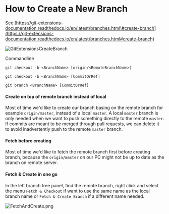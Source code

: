 # How to Create a New Branch

See [https://git-extensions-documentation.readthedocs.io/en/latest/branches.html\#create-branch](https://git-extensions-documentation.readthedocs.io/en/latest/branches.html#create-branch)

![GitExtensionsCreateBranch](https://camo.githubusercontent.com/d875230775c5fe41fd147dcf3651c24cc2a60b3d/68747470733a2f2f6769742d657874656e73696f6e732d646f63756d656e746174696f6e2e72656164746865646f63732e696f2f656e2f6c61746573742f5f696d616765732f6e65775f6272616e63682e706e67)

Commandline

```text
git checkout -b <BranchName> [origin/<RemoteBranchName>]

git checkout -b <BranchName> [CommitOrRef]

git branch <BranchName> [CommitOrRef]
```

#### Create on top of remote branch instead of local

Most of time we'd like to create our branch basing on the remote branch for example `origin/master`, instead of a local `master`. A local `master` branch is only needed when we want to push something directly to the remote `master`. If commits are meant to be merged through pull requests, we can delete it to avoid inadvertently push to the remote `master` branch.

#### Fetch before creating

Most of time we'd like to fetch the remote branch first before creating branch, because the `origin/master` on our PC might not be up to date as the branch on remote server.

#### Fetch & Create in one go

In the left branch tree panel, find the remote branch, right click and select the menu `Fetch & Checkout` if want to use the same name as the local branch name or `Fetch & Create Branch` if a different name needed.

![FetchAndCreate.png](https://github.com/EbenZhang/gitextensions/raw/Beta/PracticalGitImages/FetchAndCreate.png)

